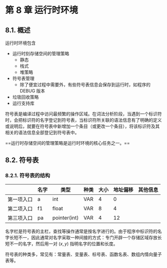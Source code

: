 # 第 8 章 运行时环境

## 8.1. 概述

运行时环境包含

- 运行时刻存储空间的管理策略
    - 静态
    - 栈式
    - 堆策略
- 符号表管理
    - 除了便宜过程中需要外，有些符号表信息会保存到运行时，如程序的 DEBUG 版本
- 垃圾回收策略
- 运行支持库

符号表是编译过程中访问最频繁的操作区域。在词法分析阶段，当遇到一个标识符时，会把标识符的名字登记到符号表，当标识符所关联的语法信息有了明确的定义或说明后，就要在符号表中新增加一个条目（或更改一个条目），将该标识符及其相关的语法信息全部登记到符号表中。

==运行时存储空间的管理策略是运行时环境的核心任务之一。==

## 8.2. 符号表

### 8.2.1. 符号表的结构

|            | 名字 | 类型         | 种类 | 大小 | 地址偏移 | 其他信息 |
| ---------- | ---- | ------------ | ---- | ---- | -------- | -------- |
| 第一项入口 | a    | int          | VAR  | 4    | 0        |          |
| 第二项入口 | f1   | float        | VAR  | 8    | 4        |          |
| 第三项入口 | pa   | pointer(int) | VAR  | 4    | 12       |          |

名字栏是符号表的主栏，查找等操作通常是按名字进行的。由于程序中标识符的名字长短不一，因此通常对名字采取一种间接的方式：专门开辟一个存储区域存放长短不一的名字，然后用一对 $(x,y)$ 指明名字的位置和长度。

符号表的种类多，常见有：常量表、变量表、标号表、函数名表、数组内情向量子表等。




